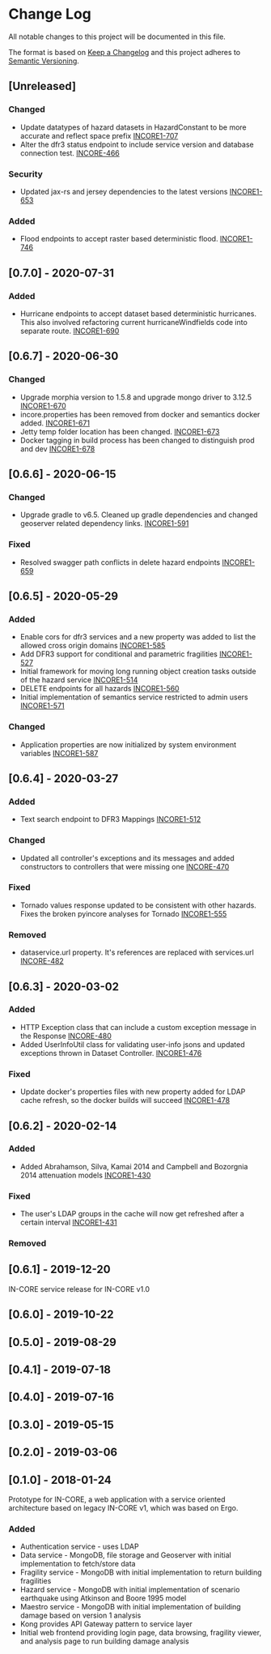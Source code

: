 # Change Log

All notable changes to this project will be documented in this file.

The format is based on [Keep a Changelog](http://keepachangelog.com/)
and this project adheres to [Semantic Versioning](http://semver.org/).


## [Unreleased]

### Changed
- Update datatypes of hazard datasets in HazardConstant to be more accurate and reflect space prefix [INCORE1-707](https://opensource.ncsa.illinois.edu/jira/browse/INCORE1-707)
- Alter the dfr3 status endpoint to include service version and database connection test. [INCORE-466](https://opensource.ncsa.illinois.edu/jira/browse/INCORE1-466)

### Security
- Updated jax-rs and jersey dependencies to the latest versions [INCORE1-653](https://opensource.ncsa.illinois.edu/jira/browse/INCORE1-653)

### Added
- Flood endpoints to accept raster based deterministic flood. [INCORE1-746](https://opensource.ncsa.illinois.edu/jira/browse/INCORE1-746) 


## [0.7.0] - 2020-07-31

### Added 
- Hurricane endpoints to accept dataset based deterministic hurricanes. This also involved refactoring current hurricaneWindfields code into separate route. [INCORE1-690](https://opensource.ncsa.illinois.edu/jira/browse/INCORE1-690)

## [0.6.7] - 2020-06-30

### Changed
- Upgrade morphia version to 1.5.8 and upgrade mongo driver to 3.12.5 [INCORE1-670](https://opensource.ncsa.illinois.edu/jira/browse/INCORE1-670)
- incore.properties has been removed from docker and semantics docker added. [INCORE1-671](https://opensource.ncsa.illinois.edu/jira/browse/INCORE1-671)
- Jetty temp folder location has been changed. [INCORE1-673](https://opensource.ncsa.illinois.edu/jira/browse/INCORE1-673)
- Docker tagging in build process has been changed to distinguish prod and dev [INCORE1-678](https://opensource.ncsa.illinois.edu/jira/browse/INCORE1-678)

## [0.6.6] - 2020-06-15

### Changed
- Upgrade gradle to v6.5. Cleaned up gradle dependencies and changed geoserver related dependency links. [INCORE1-591](https://opensource.ncsa.illinois.edu/jira/browse/INCORE1-591)

### Fixed
- Resolved swagger path conflicts in delete hazard endpoints [INCORE1-659](https://opensource.ncsa.illinois.edu/jira/browse/INCORE1-659)


## [0.6.5] - 2020-05-29

### Added

- Enable cors for dfr3 services and a new property was added to list the allowed cross origin domains [INCORE1-585](https://opensource.ncsa.illinois.edu/jira/browse/INCORE1-585)
- Add DFR3 support for conditional and parametric fragilities [INCORE1-527](https://opensource.ncsa.illinois.edu/jira/browse/INCORE1-527)
- Initial framework for moving long running object creation tasks outside of the hazard service [INCORE1-514](https://opensource.ncsa.illinois.edu/jira/browse/INCORE1-514)
- DELETE endpoints for all hazards [INCORE1-560](https://opensource.ncsa.illinois.edu/jira/browse/INCORE1-560)
- Initial implementation of semantics service restricted to admin users [INCORE1-571](https://opensource.ncsa.illinois.edu/jira/browse/INCORE1-571)

### Changed
- Application properties are now initialized by system environment variables [INCORE1-587](https://opensource.ncsa.illinois.edu/jira/browse/INCORE1-587)

## [0.6.4] - 2020-03-27

### Added
- Text search endpoint to DFR3 Mappings [INCORE1-512](https://opensource.ncsa.illinois.edu/jira/browse/INCORE1-512)

### Changed
- Updated all controller's exceptions and its messages and added constructors to controllers that were missing one [INCORE-470](https://opensource.ncsa.illinois.edu/jira/browse/INCORE1-470)

### Fixed
- Tornado values response updated to be consistent with other hazards. Fixes the broken pyincore analyses for Tornado [INCORE1-555](https://opensource.ncsa.illinois.edu/jira/browse/INCORE1-555)

### Removed
- dataservice.url property. It's references are replaced with services.url [INCORE-482](https://opensource.ncsa.illinois.edu/jira/browse/INCORE1-482)

## [0.6.3] - 2020-03-02

### Added
- HTTP Exception class that can include a custom exception message in the Response [INCORE-480](https://opensource.ncsa.illinois.edu/jira/browse/INCORE1-480)
- Added UserInfoUtil class for validating user-info jsons and updated exceptions thrown in Dataset Controller. [INCORE1-476](https://opensource.ncsa.illinois.edu/jira/browse/INCORE1-476)
### Fixed
- Update docker's properties files with new property added for LDAP cache refresh, so the docker builds will succeed [INCORE1-478](https://opensource.ncsa.illinois.edu/jira/browse/INCORE1-478)

## [0.6.2] - 2020-02-14

### Added
- Added Abrahamson, Silva, Kamai 2014 and Campbell and Bozorgnia 2014 attenuation models [INCORE1-430](https://opensource.ncsa.illinois.edu/jira/browse/INCORE1-430)

### Fixed
- The user's LDAP groups in the cache will now get refreshed after a certain interval [INCORE1-431](https://opensource.ncsa.illinois.edu/jira/browse/INCORE1-431)

### Removed

## [0.6.1] - 2019-12-20
IN-CORE service release for IN-CORE v1.0

## [0.6.0] - 2019-10-22

## [0.5.0] - 2019-08-29

## [0.4.1] - 2019-07-18

## [0.4.0] - 2019-07-16

## [0.3.0] - 2019-05-15

## [0.2.0] - 2019-03-06


## [0.1.0] - 2018-01-24

Prototype for IN-CORE, a web application with a service oriented architecture based on legacy IN-CORE v1, which
was based on Ergo.

### Added

- Authentication service - uses LDAP
- Data service - MongoDB, file storage and Geoserver with initial implementation to fetch/store data
- Fragility service - MongoDB with initial implementation to return building fragilities
- Hazard service - MongoDB with initial implementation of scenario earthquake using Atkinson and Boore 1995 model
- Maestro service - MongoDB with initial implementation of building damage based on version 1 analysis
- Kong provides API Gateway pattern to service layer
- Initial web frontend providing login page, data browsing, fragility viewer, and analysis page to run building damage analysis
